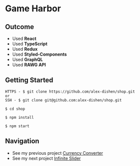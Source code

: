 # Game Harbor

<!-- ![Preview](public/.png) -->

<!-- ### 🔗 **Live preview** of the project is [here](https://alex-dishen.github.io/REPOSITORY NAME/). -->

<!-- ## **Features**
*  -->

## **Outcome**
* Used **React**
* Used **TypeScript**
* Used **Redux**
* Used **Styled-Components**
* Used **GraphQL**
* Used **RAWG API**

## **Getting Started**
```
HTTPS - $ git clone https://github.com/alex-dishen/shop.git
or
SSH - $ git clone git@github.com:alex-dishen/shop.git

$ cd shop

$ npm install

$ npm start
```

## **Navigation**
* See my previous project [Currency Converter](https://github.com/alex-dishen/currency-converter)
* See my next project [Infinite Slider](https://github.com/MaKs-Tkachyk/infinite-image-slider)